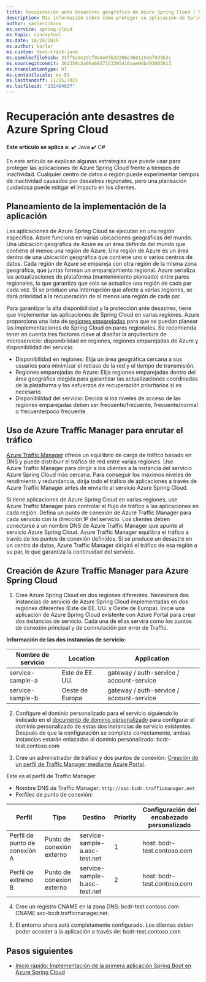```yaml
---
title: Recuperación ante desastres geográfica de Azure Spring Cloud | Microsoft Docs
description: Más información sobre cómo proteger su aplicación de Spring Cloud ante interrupciones regionales
author: karlerickson
ms.service: spring-cloud
ms.topic: conceptual
ms.date: 10/24/2019
ms.author: karler
ms.custom: devx-track-java
ms.openlocfilehash: 33ff5a9e2dcf0d4e8f62d38bc36811548f9d3b3c
ms.sourcegitcommit: 362359c2a00a6827353395416aae9db492005613
ms.translationtype: HT
ms.contentlocale: es-ES
ms.lasthandoff: 11/15/2021
ms.locfileid: "132484837"
---
```

# <a name="azure-spring-cloud-disaster-recovery"></a>Recuperación ante desastres de Azure Spring Cloud

**Este artículo se aplica a:** ✔️ Java ✔️ C#

En este artículo se explican algunas estrategias que puede usar para proteger las aplicaciones de Azure Spring Cloud frente a tiempos de inactividad.  Cualquier centro de datos o región puede experimentar tiempos de inactividad causados por desastres regionales, pero una planeación cuidadosa puede mitigar el impacto en los clientes.

## <a name="plan-your-application-deployment"></a>Planeamiento de la implementación de la aplicación

Las aplicaciones de Azure Spring Cloud se ejecutan en una región específica.  Azure funciona en varias ubicaciones geográficas del mundo. Una ubicación geográfica de Azure es un área definida del mundo que contiene al menos una región de Azure. Una región de Azure es un área dentro de una ubicación geográfica que contiene uno o varios centros de datos.  Cada región de Azure se empareja con otra región de la misma zona geográfica, que juntas forman un emparejamiento regional. Azure serializa las actualizaciones de plataforma (mantenimiento planeado) entre pares regionales, lo que garantiza que solo se actualice una región de cada par cada vez. Si se produce una interrupción que afecte a varias regiones, se dará prioridad a la recuperación de al menos una región de cada par.

Para garantizar la alta disponibilidad y la protección ante desastres, tiene que implementar las aplicaciones de Spring Cloud en varias regiones.  Azure proporciona una lista de [regiones emparejadas](../best-practices-availability-paired-regions.md) para que se puedan planear las implementaciones de Spring Cloud en pares regionales.  Se recomienda tener en cuenta tres factores clave al diseñar la arquitectura de microservicio: disponibilidad en regiones, regiones emparejadas de Azure y disponibilidad del servicio.

* Disponibilidad en regiones:  Elija un área geográfica cercana a sus usuarios para minimizar el retraso de la red y el tiempo de transmisión.
* Regiones emparejadas de Azure:  Elija regiones emparejadas dentro del área geográfica elegida para garantizar las actualizaciones coordinadas de la plataforma y los esfuerzos de recuperación prioritarios si es necesario.
* Disponibilidad del servicio:   Decida si los niveles de acceso de las regiones emparejadas deben ser frecuente/frecuente, frecuente/normal o frecuente/poco frecuente.

## <a name="use-azure-traffic-manager-to-route-traffic"></a>Uso de Azure Traffic Manager para enrutar el tráfico

[Azure Traffic Manager](../traffic-manager/traffic-manager-overview.md) ofrece un equilibrio de carga de tráfico basado en DNS y puede distribuir el tráfico de red entre varias regiones.  Use Azure Traffic Manager para dirigir a los clientes a la instancia del servicio Azure Spring Cloud más cercana.  Para conseguir los máximos niveles de rendimiento y redundancia, dirija todo el tráfico de aplicaciones a través de Azure Traffic Manager antes de enviarlo al servicio Azure Spring Cloud.

Si tiene aplicaciones de Azure Spring Cloud en varias regiones, use Azure Traffic Manager para controlar el flujo de tráfico a las aplicaciones en cada región.  Defina un punto de conexión de Azure Traffic Manager para cada servicio con la dirección IP del servicio. Los clientes deben conectarse a un nombre DNS de Azure Traffic Manager que apunte al servicio Azure Spring Cloud.  Azure Traffic Manager equilibra el tráfico a través de los puntos de conexión definidos.  Si se produce un desastre en un centro de datos, Azure Traffic Manager dirigirá el tráfico de esa región a su par, lo que garantiza la continuidad del servicio.

## <a name="create-azure-traffic-manager-for-azure-spring-cloud"></a>Creación de Azure Traffic Manager para Azure Spring Cloud

1. Cree Azure Spring Cloud en dos regiones diferentes.
Necesitará dos instancias de servicio de Azure Spring Cloud implementadas en dos regiones diferentes (Este de EE. UU. y Oeste de Europa). Inicie una aplicación de Azure Spring Cloud existente con Azure Portal para crear dos instancias de servicio. Cada una de ellas servirá como los puntos de conexión principal y de conmutación por error de Traffic.

**Información de las dos instancias de servicio:**

| Nombre de servicio | Location | Application |
|--|--|--|
| service-sample-a | Este de EE. UU. | gateway / auth-service / account-service |
| service-sample-b | Oeste de Europa | gateway / auth-service / account-service |

2. Configure el dominio personalizado para el servicio siguiendo lo indicado en el [documento de dominio personalizado](./tutorial-custom-domain.md) para configurar el dominio personalizado de estas dos instancias de servicio existentes. Después de que la configuración se complete correctamente, ambas instancias estarán enlazadas al dominio personalizado: bcdr-test.contoso.com

3. Cree un administrador de tráfico y dos puntos de conexión: [Creación de un perfil de Traffic Manager mediante Azure Portal](../traffic-manager/quickstart-create-traffic-manager-profile.md).

Este es el perfil de Traffic Manager:
* Nombre DNS de Traffic Manager: `http://asc-bcdr.trafficmanager.net`
* Perfiles de punto de conexión:

| Perfil | Tipo | Destino | Priority | Configuración del encabezado personalizado |
|--|--|--|--|--|
| Perfil de punto de conexión A | Punto de conexión externo | service-sample-a.asc-test.net | 1 | host: bcdr-test.contoso.com |
| Perfil de extremo B | Punto de conexión externo | service-sample-b.asc-test.net | 2 | host: bcdr-test.contoso.com |

4. Cree un registro CNAME en la zona DNS: bcdr-test.contoso.com CNAME asc-bcdr.trafficmanager.net.

5. El entorno ahora está completamente configurado. Los clientes deben poder acceder a la aplicación a través de: bcdr-test.contoso.com

## <a name="next-steps"></a>Pasos siguientes

* [Inicio rápido: Implementación de la primera aplicación Spring Boot en Azure Spring Cloud](./quickstart.md)
